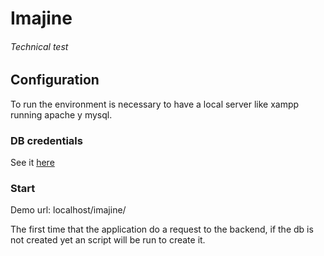 # Imajine

###### Technical test

## Configuration

To run the environment is necessary to have a local server like xampp running apache y mysql.


### DB credentials
See it [here](api/model/modelDatos.php)


### Start

Demo url: localhost/imajine/

The first time that the application do a request to the backend, if the db is not created yet an script will be run to create it.
